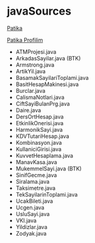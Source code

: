 # javaSources

[Patika](www.patika.dev)

[Patika Profilim](https://app.patika.dev/tugcekepen)

* ATMProjesi.java
* ArkadasSayilar.java (BTK)
* Armstrong.java
* ArtikYil.java
* BasamakSayilariToplami.java
* BasitHesapMakinesi.java
* Burclar.java
* CalismaNotlari.java
* CiftSayiBulanPrg.java
* Daire.java
* DersOrtHesap.java
* EtkinlikOnerisi.java
* HarmonikSayi.java
* KDVTutariHesap.java
* Kombinasyon.java
* KullaniciGirisi.java
* KuvvetHesaplama.java
* ManavKasa.java
* MukemmelSayi.java (BTK)
* SinifGecme.java
* Siralama.java
* Taksimetre.java
* TekSayilarinToplami.java
* UcakBileti.java
* Ucgen.java
* UsluSayi.java
* VKI.java
* Yildizlar.java
* Zodyak.java
